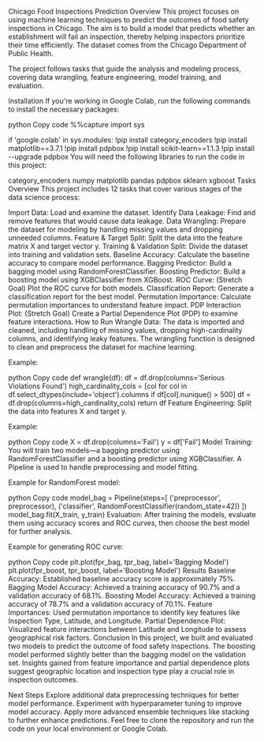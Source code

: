 Chicago Food Inspections Prediction
Overview
This project focuses on using machine learning techniques to predict the outcomes of food safety inspections in Chicago. The aim is to build a model that predicts whether an establishment will fail an inspection, thereby helping inspectors prioritize their time efficiently. The dataset comes from the Chicago Department of Public Health.

The project follows tasks that guide the analysis and modeling process, covering data wrangling, feature engineering, model training, and evaluation.

Installation
If you're working in Google Colab, run the following commands to install the necessary packages:

python
Copy code
%%capture
import sys

if 'google.colab' in sys.modules:
    !pip install category_encoders
    !pip install matplotlib==3.7.1
    !pip install pdpbox
    !pip install scikit-learn==1.1.3
    !pip install --upgrade pdpbox
You will need the following libraries to run the code in this project:

category_encoders
numpy
matplotlib
pandas
pdpbox
sklearn
xgboost
Tasks Overview
This project includes 12 tasks that cover various stages of the data science process:

Import Data: Load and examine the dataset.
Identify Data Leakage: Find and remove features that would cause data leakage.
Data Wrangling: Prepare the dataset for modeling by handling missing values and dropping unneeded columns.
Feature & Target Split: Split the data into the feature matrix X and target vector y.
Training & Validation Split: Divide the dataset into training and validation sets.
Baseline Accuracy: Calculate the baseline accuracy to compare model performance.
Bagging Predictor: Build a bagging model using RandomForestClassifier.
Boosting Predictor: Build a boosting model using XGBClassifier from XGBoost.
ROC Curve: (Stretch Goal) Plot the ROC curve for both models.
Classification Report: Generate a classification report for the best model.
Permutation Importance: Calculate permutation importances to understand feature impact.
PDP Interaction Plot: (Stretch Goal) Create a Partial Dependence Plot (PDP) to examine feature interactions.
How to Run
Wrangle Data: The data is imported and cleaned, including handling of missing values, dropping high-cardinality columns, and identifying leaky features. The wrangling function is designed to clean and preprocess the dataset for machine learning.

Example:

python
Copy code
def wrangle(df):
    df = df.drop(columns='Serious Violations Found')
    high_cardinality_cols = [col for col in df.select_dtypes(include='object').columns if df[col].nunique() > 500]
    df = df.drop(columns=high_cardinality_cols)
    return df
Feature Engineering: Split the data into features X and target y.

Example:

python
Copy code
X = df.drop(columns='Fail')
y = df['Fail']
Model Training: You will train two models—a bagging predictor using RandomForestClassifier and a boosting predictor using XGBClassifier. A Pipeline is used to handle preprocessing and model fitting.

Example for RandomForest model:

python
Copy code
model_bag = Pipeline(steps=[
    ('preprocessor', preprocessor),
    ('classifier', RandomForestClassifier(random_state=42))
])
model_bag.fit(X_train, y_train)
Evaluation: After training the models, evaluate them using accuracy scores and ROC curves, then choose the best model for further analysis.

Example for generating ROC curve:

python
Copy code
plt.plot(fpr_bag, tpr_bag, label='Bagging Model')
plt.plot(fpr_boost, tpr_boost, label='Boosting Model')
Results
Baseline Accuracy: Established baseline accuracy score is approximately 75%.
Bagging Model Accuracy: Achieved a training accuracy of 90.7% and a validation accuracy of 68.1%.
Boosting Model Accuracy: Achieved a training accuracy of 78.7% and a validation accuracy of 70.1%.
Feature Importances: Used permutation importance to identify key features like Inspection Type, Latitude, and Longitude.
Partial Dependence Plot: Visualized feature interactions between Latitude and Longitude to assess geographical risk factors.
Conclusion
In this project, we built and evaluated two models to predict the outcome of food safety inspections. The boosting model performed slightly better than the bagging model on the validation set. Insights gained from feature importance and partial dependence plots suggest geographic location and inspection type play a crucial role in inspection outcomes.

Next Steps
Explore additional data preprocessing techniques for better model performance.
Experiment with hyperparameter tuning to improve model accuracy.
Apply more advanced ensemble techniques like stacking to further enhance predictions.
Feel free to clone the repository and run the code on your local environment or Google Colab.
